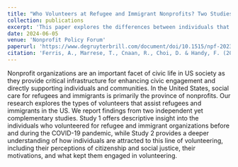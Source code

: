 ```yaml
---
title: "Who Volunteers at Refugee and Immigrant Nonprofits? Two Studies Exploring Volunteering at Nonprofits Serving Refugees and Immigrants."
collection: publications
excerpt: 'This paper explores the differences between individuals that volunteered in refugee and immigrant domains relative to volunteers who engaged in other nonprofit domains.'
date: 2024-06-05
venue: 'Nonprofit Policy Forum'
paperurl: 'https://www.degruyterbrill.com/document/doi/10.1515/npf-2023-0066/html'
citation: 'Ferris, A., Marrese, T., Cnaan, R., Choi, D. & Handy, F. (2025). Who Volunteers at Refugee and Immigrant Nonprofits? Results from Two Studies. <i> Nonprofit Policy Forum</i>, 16(2), 305-332. https://doi.org/10.1515/npf-2023-0066'
---
```


Nonprofit organizations are an important facet of civic life in US society as they provide critical infrastructure for enhancing civic engagement and directly supporting individuals and communities. In the United States, social care for refugees and immigrants is primarily the province of nonprofits. Our research explores the types of volunteers that assist refugees and immigrants in the US. We report findings from two independent yet complementary studies. Study 1 offers descriptive insight into the individuals who volunteered for refugee and immigrant organizations before and during the COVID-19 pandemic, while Study 2 provides a deeper understanding of how individuals are attracted to this line of volunteering, including their perceptions of citizenship and social justice, their motivations, and what kept them engaged in volunteering.
